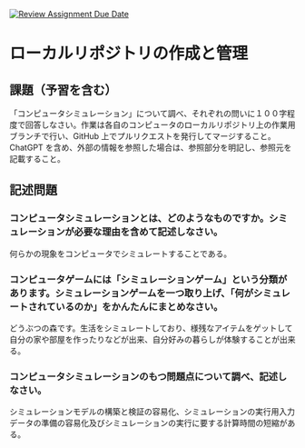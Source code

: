 [![Review Assignment Due Date](https://classroom.github.com/assets/deadline-readme-button-24ddc0f5d75046c5622901739e7c5dd533143b0c8e959d652212380cedb1ea36.svg)](https://classroom.github.com/a/wXVH1iCY)
# ローカルリポジトリの作成と管理

## 課題（予習を含む）

「コンピュータシミュレーション」について調べ、それぞれの問いに１００字程度で回答しなさい。作業は各自のコンピュータのローカルリポジトリ上の作業用ブランチで行い、GitHub 上でプルリクエストを発行してマージすること。ChatGPT を含め、外部の情報を参照した場合は、参照部分を明記し、参照元を記載すること。

## 記述問題

### コンピュータシミュレーションとは、どのようなものですか。シミュレーションが必要な理由を含めて記述しなさい。
何らかの現象をコンピュータでシミュレートすることである。
### コンピュータゲームには「シミュレーションゲーム」という分類があります。シミュレーションゲームを一つ取り上げ、「何がシミュレートされているのか」をかんたんにまとめなさい。
どうぶつの森です。生活をシミュレートしており、様残なアイテムをゲットして自分の家や部屋を作ったりなどが出来、自分好みの暮らしが体験することが出来る。
### コンピュータシミュレーションのもつ問題点について調べ、記述しなさい。
シミュレーションモデルの構築と検証の容易化、シミュレーションの実行用入力データの準備の容易化及びシミュレーションの実行に要する計算時間の短縮がある。
